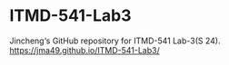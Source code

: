 # ITMD-541-Lab3
Jincheng‘s GitHub repository for ITMD-541 Lab-3(S 24).
https://jma49.github.io/ITMD-541-Lab3/
